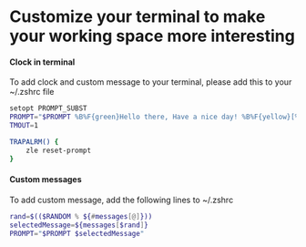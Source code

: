 # Customize your terminal to make your working space more interesting
#### Clock in terminal
To add clock and custom message to your terminal, please add this to your ~/.zshrc file 
```bash
setopt PROMPT_SUBST
PROMPT="$PROMPT %B%F{green}Hello there, Have a nice day! %B%F{yellow}[%D{%L:%M:%S}] %f%b"
TMOUT=1

TRAPALRM() {
    zle reset-prompt
}

```

#### Custom messages
To add custom message, add the following lines to ~/.zshrc
```bash
rand=$(($RANDOM % ${#messages[@]}))
selectedMessage=${messages[$rand]}
PROMPT="$PROMPT $selectedMessage"
```
